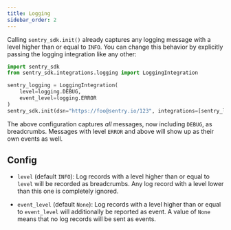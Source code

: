 ```yaml
---
title: Logging
sidebar_order: 2
---
```


Calling ``sentry_sdk.init()`` already captures any logging message with a level
higher than or equal to ``INFO``. You can change this behavior by explicitly
passing the logging integration like any other:

```python
import sentry_sdk
from sentry_sdk.integrations.logging import LoggingIntegration

sentry_logging = LoggingIntegration(
    level=logging.DEBUG,
    event_level=logging.ERROR
)
sentry_sdk.init(dsn="https://foo@sentry.io/123", integrations=[sentry_logging])
```

The above configuration captures *all* messages, now including ``DEBUG``, as
breadcrumbs. Messages with level ``ERROR`` and above will show up as their own
events as well.

## Config

* ``level`` (default ``INFO``): Log records with a level higher than or equal
  to ``level`` will be recorded as breadcrumbs. Any log record with a level
  lower than this one is completely ignored.

* ``event_level`` (default ``None``): Log records with a level higher than or
  equal to ``event_level`` will additionally be reported as event. A value of
  ``None`` means that no log records will be sent as events.
